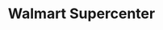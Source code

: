 ---
title: "Walmart Supercenter"
url: /queensbury/walmart-supercenter-quaker-ridge-boulevard/
shop: Supermarkt
---